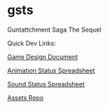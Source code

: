 # gsts
Guntattchment Saga The Sequel

Quick Dev Links:

[Game Design Document](https://docs.google.com/document/d/1X0rhsE1oYOWknuCrW7zcJpGuXuv8xifly7k9QF-OuEw/edit#heading=h.qg4ex9ptknc2)

[Animation Status Spreadsheet](https://docs.google.com/spreadsheets/d/1GVULI5Fp8GoqyMWM_JXcgYurhCP2UMDy_ay353T1sBs/edit#gid=0)

[Sound Status Spreadsheet](https://docs.google.com/spreadsheets/d/16bo5svPqaJIRR5XNufVKFmItl1uqfrv9j5F5D26kawg/edit?usp=drive_web&ouid=112367646419684065549)

[Assets Repo](https://github.com/henryjeff/gsts_assets)
